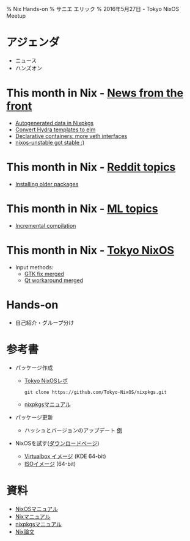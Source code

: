 % Nix Hands-on
% サニエ エリック
% 2016年5月27日 - Tokyo NixOS Meetup

# アジェンダ

- ニュース
- ハンズオン


# This month in Nix - [News from the front](https://github.com/NixOS/nixpkgs)

- [Autogenerated data in Nixpkgs](https://github.com/NixOS/nixpkgs/issues/15480)
- [Convert Hydra templates to elm](https://github.com/NixOS/hydra/issues/314)
- [Declarative containers: more veth interfaces](https://github.com/NixOS/nixpkgs/pull/15496)
- [nixos-unstable got stable :)](http://hydra.nixos.org/job/nixos/trunk-combined/tested#tabs-constituents)


# This month in Nix - [Reddit topics](https://www.reddit.com/r/NixOS/)

- [Installing older packages](https://www.reddit.com/r/NixOS/comments/4itnth/installing_older_pkgs_in_nixos/)


# This month in Nix - [ML topics](http://news.gmane.org/gmane.linux.distributions.nixos)

- [Incremental compilation](http://thread.gmane.org/gmane.linux.distributions.nixos/20257)


# This month in Nix - [Tokyo NixOS](https://github.com/Tokyo-NixOS/)

- Input methods:
    - [GTK fix merged](https://github.com/NixOS/nixpkgs/pull/14417)
    - [Qt workaround merged](https://github.com/NixOS/nixpkgs/pull/15584)


# Hands-on

- 自己紹介・グループ分け


# 参考書

- パッケージ作成
    - [Tokyo NixOSレポ](https://github.com/Tokyo-NixOS/nixpkgs)

        ```
        git clone https://github.com/Tokyo-NixOS/nixpkgs.git
        ```

    - [nixpkgsマニュアル](https://nixos.org/nixpkgs/manual/)

- パッケージ更新
    - ハッシュとバージョンのアップデート [例](https://github.com/NixOS/nixpkgs/pull/15700/files)


- NixOSを試す([ダウンロードページ](http://nixos.org/nixos/download.html))
    - [Virtualbox イメージ](https://nixos.org/releases/nixos/latest-iso-graphical-x86_64-linux) (KDE 64-bit)
    - [ISOイメージ](https://nixos.org/releases/nixos/latest-iso-minimal-x86_64-linux) (64-bit)


# 資料

- [NixOSマニュアル](http://nixos.org/nixos/manual/)
- [Nixマニュアル](http://nixos.org/nix/manual/)
- [nixpkgsマニュアル](https://nixos.org/nixpkgs/manual/)
- [Nix論文](http://nixos.org/~eelco/pubs/phd-thesis.pdf)
